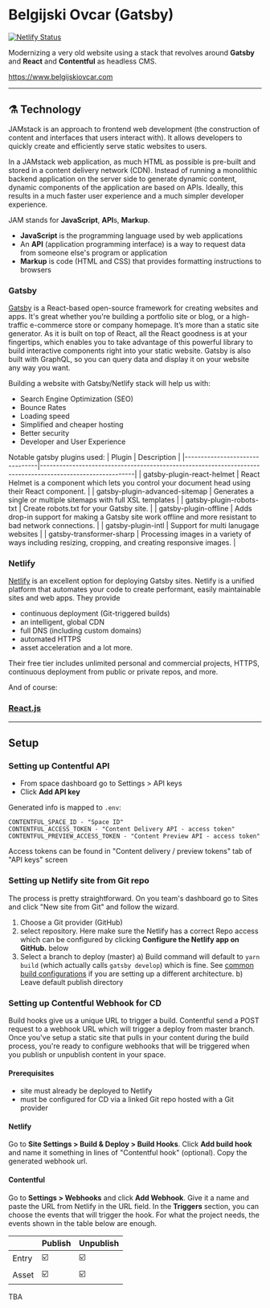 # Belgijski Ovcar (Gatsby)

[![Netlify Status](https://api.netlify.com/api/v1/badges/abcaf831-1263-4763-b726-35074f3b5897/deploy-status)](https://app.netlify.com/sites/objective-euclid-682845/deploys)

Modernizing a very old website using a stack that revolves around **Gatsby** and **React** and **Contentful** as headless CMS. 

https://www.belgijskiovcar.com
___
## :alembic: Technology


JAMstack is an approach to frontend web development (the construction of content and interfaces that users interact with). It allows developers to quickly create and efficiently serve static websites to users.

In a JAMstack web application, as much HTML as possible is pre-built and stored in a content delivery network (CDN). Instead of running a monolithic backend application on the server side to generate dynamic content, dynamic components of the application are based on APIs. Ideally, this results in a much faster user experience and a much simpler developer experience.

JAM stands for **JavaScript**, **API**s, **Markup**.
- **JavaScript** is the programming language used by web applications
- An **API** (application programming interface) is a way to request data from someone else's program or application
- **Markup** is code (HTML and CSS) that provides formatting instructions to browsers

### Gatsby
[Gatsby](https://www.gatsbyjs.com/) is a React-based open-source framework for creating websites and apps. It's great whether you're building a portfolio site or blog, or a high-traffic e-commerce store or company homepage. 
It’s more than a static site generator. 
As it is built on top of React, all the React goodness is at your fingertips, which enables you to take advantage of this powerful library to build interactive components right into your static website. 
Gatsby is also built with GraphQL, so you can query data and display it on your website any way you want.

Building a website with Gatsby/Netlify stack will help us with:

- Search Engine Optimization (SEO)
- Bounce Rates
- Loading speed
- Simplified and cheaper hosting
- Better security
- Developer and User Experience

Notable gatsby plugins used:
| Plugin                         | Description                                                                                               |
|--------------------------------|-----------------------------------------------------------------------------------------------------------|
| gatsby-plugin-react-helmet     | React Helmet is a component which lets you control your document head using their React component.        |
| gatsby-plugin-advanced-sitemap | Generates a single or multiple sitemaps with full XSL templates                                           |
| gatsby-plugin-robots-txt       | Create robots.txt for your Gatsby site.                                                                   |
| gatsby-plugin-offline          | Adds drop-in support for making a Gatsby site work offline and more resistant to bad network connections. |
| gatsby-plugin-intl             | Support for multi lanugage websites                                                                       |
| gatsby-transformer-sharp       | Processing images in a variety of ways including resizing, cropping, and creating responsive images.      |

### Netlify

[Netlify](https://www.netlify.com/) is an excellent option for deploying Gatsby sites. Netlify is a unified platform that automates your code to create performant, easily maintainable sites and web apps. They provide 
- continuous deployment (Git-triggered builds)
- an intelligent, global CDN
- full DNS (including custom domains)
- automated HTTPS 
- asset acceleration and a lot more.

Their free tier includes unlimited personal and commercial projects, HTTPS, continuous deployment from public or private repos, and more.

And of course:
### [React.js](https://reactjs.org/)
___
## Setup
### Setting up Contentful API

- From space dashboard go to Settings > API keys
- Click **Add API key**

Generated info is mapped to `.env`:

```
CONTENTFUL_SPACE_ID - "Space ID"
CONTENTFUL_ACCESS_TOKEN - "Content Delivery API - access token"
CONTENTFUL_PREVIEW_ACCESS_TOKEN - "Content Preview API - access token"
```

Access tokens can be found in "Content delivery / preview tokens" tab of "API keys" screen

### Setting up Netlify site from Git repo

The process is pretty straightforward. On you team's dashboard go to Sites and click "New site from Git" and follow the wizard.

1. Choose a Git provider (GitHub)
2. select repository. Here make sure the Netlify has a correct Repo access which can be configured by clicking **Configure the Netlify app on GitHub.** below
3. Select a branch to deploy (master)
   a) Build command will default to `yarn build` (which actually calls `gatsby develop`) which is fine. See [common build configurations](https://docs.netlify.com/configure-builds/common-configurations/) if you are setting up a different architecture.
   b) Leave default publish directory

### Setting up Contentful Webhook for CD 

Build hooks give us a unique URL to trigger a build. Contentful send a POST request to a webhook URL which will trigger a deploy from master branch. 
Once you've setup a static site that pulls in your content during the build process, you're ready to configure webhooks that will be triggered when you publish or unpublish content in your space.

#### Prerequisites

- site must already be deployed to Netlify
- must be configured for CD via a linked Git repo hosted with a Git provider
 
#### Netlify
Go to **Site Settings > Build & Deploy > Build Hooks**. Click **Add build hook** and name it something in lines of  "Contentful hook" (optional). Copy the generated webhook url.

#### Contentful
Go to **Settings > Webhooks** and click **Add Webhook**. Give it a name and paste the URL from Netlify in the URL field. In the **Triggers** section, you can choose the events that will trigger the hook. For what the project needs, the events shown in the table below are enough.

|       | Publish | Unpublish |
|-------|---------|-----------|
| Entry |:ballot_box_with_check:|:ballot_box_with_check:|
| Asset |:ballot_box_with_check:|:ballot_box_with_check:|


TBA
